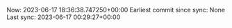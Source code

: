 Now: 2023-06-17 18:36:38.747250+00:00 Earliest commit since sync: None Last sync: 2023-06-17 00:29:27+00:00
